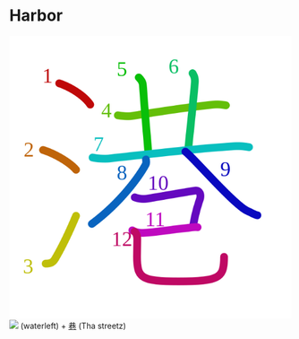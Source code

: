 # Harbor
![6e2f](Kanji/kanji-colorize/6e2f.svg)
[![](http://www.kanjidamage.com/assets/radsmall/water-4770d222295684a6fc1b8e8cec486da119e1bcc2eac91d06622b4671e0098359.jpg)](http://www.kanjidamage.com/kanji/33-water-%E6%B0%B4) (waterleft) + [巷](Kanji/kanji-dict/巷.md) (Tha streetz)